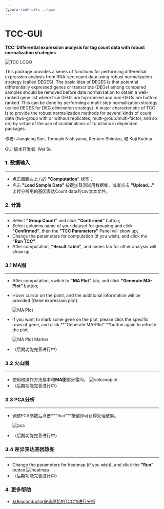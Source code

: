 ```yaml
---
typora-root-url: ..\www
---
```


# TCC-GUI

**TCC: Differential expression analysis for tag count data with robust normalization strategies**

![TCC LOGO](/tccLogo.png)

This package provides a series of functions for performing differential expression analysis from RNA-seq count data using robust normalization strategy (called DEGES). The basic idea of DEGES is that potential differentially expressed genes or transcripts (DEGs) among compared samples should be removed before data normalization to obtain a well-ranked gene list where true DEGs are top-ranked and non-DEGs are bottom ranked. This can be done by performing a multi-step normalization strategy (called DEGES for DEG elimination strategy). A major characteristic of TCC is to provide the robust normalization methods for several kinds of count data (two-group with or without replicates, multi-group/multi-factor, and so on) by virtue of the use of combinations of functions in depended packages.

作者: Jianqiang Sun, Tomoaki Nishiyama, Kentaro Shimizu, 和 Koji Kadota

GUI 版本开发者: Wei Su

### 1. 数据输入
---
- 点击画面左上方的 **"Computation"** 标签；
- 点击 **"Load Sample Data"** 按键加载测试用数据集，或者点击 **"Upload..."** 上传分析用的基因表达Count data的csv文本文件。

### 2. 计算

---
- Select **"Group Count"** and click **"Confirmed"** button;
- Select columns name of your dataset for grouping and click **"Confirmed"**, then the **"TCC Parameters"** Panel will show up;
- Change the parameters for computation (if you wish), and click the **"Run TCC"**.
- After computation, **"Result Table"**, and series tab for other analysis will show up.

### 3.1 MA图

---
- After computation, switch to **"MA Plot"** tab, and click **"Generate MA-Plot"** button;

- Hover cursor on the point, and the additional information will be provided (Gene expression plot).

  ![MA Plot](/maplot1-md.png)

- If you want to mark some gene on the plot, please click the specific rows of gene, and click **"Generate MA-Plot" **button again to refresh the plot.

  ![MA Plot Marker](/maplot2-md.png)

- （后期功能完善进行中）

### 3.2 火山图

---
- 使用和操作方法基本和**MA图**部分雷同。
 ![volcanoplot](/volcanoplot.png)
- （后期功能完善进行中）

### 3.3 PCA分析

---
- 调整PCA参数后点击**"Run"**按键即可获得处理结果。

  ![pca](/pca.png)

- （后期功能完善进行中）

### 3.4 差异表达基因热图

---
- Change the parameters for heatmap (if you wish), and click the **"Run"** button.![heatmap](/heatmap.png)
- （后期功能完善进行中）

### 4. 更多帮助

- [从Bioconductor安装原始的TCC包进行分析](http://www.bioconductor.org/packages/release/bioc/html/TCC.html)